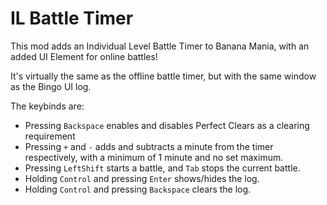 # IL Battle Timer

This mod adds an Individual Level Battle Timer to Banana Mania, with an added UI Element for online battles!

It's virtually the same as the offline battle timer, but with the same window as the Bingo UI log.

The keybinds are:
- Pressing `Backspace` enables and disables Perfect Clears as a clearing requirement
- Pressing `+` and `-` adds and subtracts a minute from the timer respectively, with a minimum of 1 minute and no set maximum.
- Pressing `LeftShift` starts a battle, and `Tab` stops the current battle.
- Holding `Control` and pressing `Enter` shows/hides the log.
- Holding `Control` and pressing `Backspace` clears the log.
